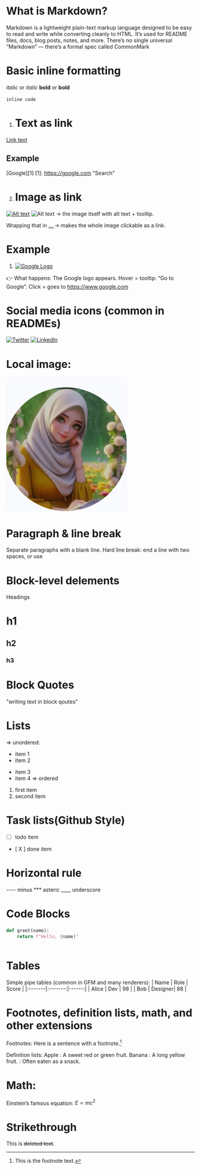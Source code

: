 # What is Markdown?
Markdown is a lightweight plain-text markup language designed to be easy to read and write while converting cleanly to HTML. It’s used for README files, docs, blog posts, notes, and more. There’s no single universal “Markdown” — there’s a formal spec called CommonMark

# Basic inline formatting
*italic* or _italic_
**bold** or __bold__

`inline code`
1. # Text as link
 [Link text](https://example.com "optional title")
## Example
[Google][1]
[1]: https://google.com "Search"

2. # Image as link 
[![Alt text](image.png "Tooltip text")](https://example.com)
![Alt text](image.png "Tooltip text") → the image itself with alt text + tooltip.

Wrapping that in [ ... ](URL) → makes the whole image clickable as a link.
# Example
1. [![Google Logo](https://www.google.com/images/branding/googlelogo/1x/googlelogo_color_272x92dp.png "Go to Google")](https://www.google.com)

👉 What happens:
The Google logo appears.
Hover = tooltip: “Go to Google”.
Click = goes to https://www.google.com

# Social media icons (common in READMEs)
[![Twitter](https://img.shields.io/badge/Twitter-1DA1F2?logo=twitter&logoColor=white "Follow me on Twitter")](https://x.com/MussaratShams)
[![LinkedIn](https://img.shields.io/badge/LinkedIn-0A66C2?logo=linkedin&logoColor=white "Connect on LinkedIn")](https://www.linkedin.com/in/mussarat-shamsher-7618a6380/)

# Local image:
[![My Profile](ms.png "Click to see my portfolio")](https://portfolio-mussarat-shamsher.vercel.app/)


# Paragraph & line break
Separate paragraphs with a blank line.
Hard line break: end a line with two spaces, or use <br>
 # Block-level delements
 Headings
 # h1
 ## h2
 ### h3

 # Block Quotes
 "writing text in block qoutes"

# Lists
 => unordered:
 - item 1
 - item 2
 + item 3
 + item 4
 => ordered
 1. first item
 2. second item

# Task lists(Github Style)
- [ ] todo item
- [ X ] done item

# Horizontal rule
----   minus
***     asteric
____     underscore
 
# Code Blocks
```python
def greet(name):
    return f"Hello, {name}" 
```
```typescript

```
# Tables
Simple pipe tables (common in GFM and many renderers):
| Name   | Role    | Score |
|:-------|:-------:|------:|
| Alice  | Dev     |   98  |
| Bob    | Designer|   88  |
# Footnotes, definition lists, math, and other extensions
Footnotes: Here is a sentence with a footnote.[^1]

[^1]: This is the footnote text.
 
Definition lists: 
Apple
: A sweet red or green fruit.
Banana
: A long yellow fruit.
: Often eaten as a snack.
# Math: 
Einstein’s famous equation: $E = mc^2$

# Strikethrough
This is ~~deleted text~~.










